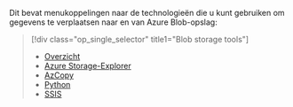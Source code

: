 <!-- Guidance on technologies used to move data to and/or from Azure Blob storage are linked here:
-->
Dit bevat menukoppelingen naar de technologieën die u kunt gebruiken om gegevens te verplaatsen naar en van Azure Blob-opslag:

> [!div class="op_single_selector" title1="Blob storage tools"]
> * [Overzicht](../articles/machine-learning/team-data-science-process/move-azure-blob.md)
> * [Azure Storage-Explorer](../articles/machine-learning/team-data-science-process/move-data-to-azure-blob-using-azure-storage-explorer.md)
> * [AzCopy](../articles/machine-learning/team-data-science-process/move-data-to-azure-blob-using-azcopy.md)
> * [Python](../articles/machine-learning/team-data-science-process/move-data-to-azure-blob-using-python.md)
> * [SSIS](../articles/machine-learning/team-data-science-process/move-data-to-azure-blob-using-ssis.md)
> 
> 



